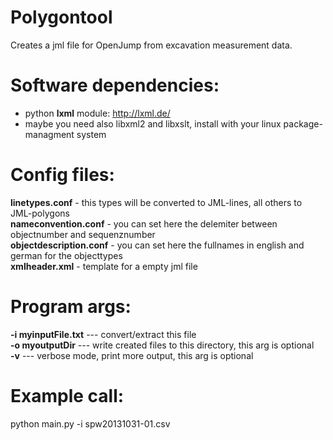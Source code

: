 Polygontool
===========

Creates a jml file for OpenJump from excavation measurement data.


Software dependencies:
======================

- python <b>lxml</b> module: http://lxml.de/
- maybe you need also libxml2 and libxslt, install with your linux package-managment system


Config files:
=============

<b>linetypes.conf</b> - this types will be converted to JML-lines, all others to JML-polygons<br>
<b>nameconvention.conf</b> - you can set here the delemiter between objectnumber and sequenznumber<br>
<b>objectdescription.conf</b> - you can set here the fullnames in english and german for the objecttypes<br>
<b>xmlheader.xml</b> - template for a empty jml file


Program args:
=============

<b>-i myinputFile.txt</b> --- convert/extract this file<br>
<b>-o myoutputDir</b> --- write created files to this directory, this arg is optional<br>
<b>-v</b> --- verbose mode, print more output, this arg is optional<br>


Example call:
=============

python main.py -i spw20131031-01.csv

